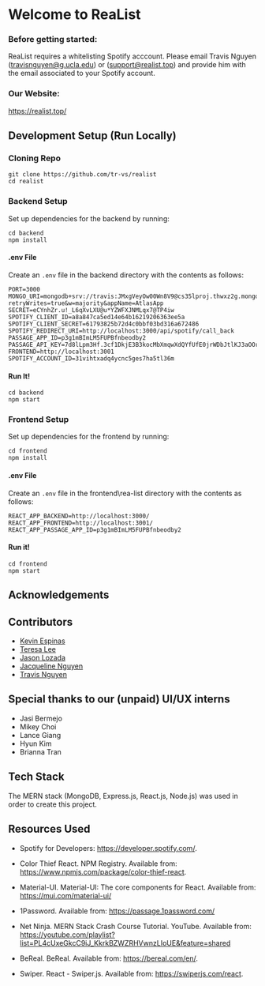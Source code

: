# Welcome to ReaList

### Before getting started:
ReaList requires a whitelisting Spotify acccount. Please email Travis Nguyen (travisnguyen@g.ucla.edu) or (support@realist.top) and provide him with the email associated to your Spotify account.
 
### Our Website:
https://realist.top/

## Development Setup (Run Locally)

### Cloning Repo

```
git clone https://github.com/tr-vs/realist
cd realist
```

### Backend Setup

Set up dependencies for the backend by running:

```
cd backend
npm install
```

#### .env File

Create an `.env` file in the backend directory with the contents as follows:

```
PORT=3000
MONGO_URI=mongodb+srv://travis:JMxgVeyOw00Wn8V9@cs35lproj.thwxz2g.mongodb.net/?retryWrites=true&w=majority&appName=AtlasApp
SECRET=eCYnhZr.u!_L6qXvLXU@u*YZWFXJNMLqx7@TP4iw
SPOTIFY_CLIENT_ID=a8a847ca5ed14e64b16219206363ee5a
SPOTIFY_CLIENT_SECRET=61793825b72d4c0bbf03bd316a672486
SPOTIFY_REDIRECT_URI=http://localhost:3000/api/spotify/call_back
PASSAGE_APP_ID=p3g1mBImLM5FUPBfnbeodby2
PASSAGE_API_KEY=7d8lLpm3Hf.3cf1DkjE3B3kocMbXmqwXdQYfUfE0jrWDbJtlKJ3aOOrOtVwecVoBPHMZ5LJh88y
FRONTEND=http://localhost:3001
SPOTIFY_ACCOUNT_ID=31vihtxadq4ycnc5ges7ha5tl36m
```

#### Run It!

```
cd backend
npm start
```

### Frontend Setup

Set up dependencies for the frontend by running:

```
cd frontend
npm install
```

#### .env File

Create an `.env` file in the frontend\rea-list directory with the contents as follows:

```
REACT_APP_BACKEND=http://localhost:3000/
REACT_APP_FRONTEND=http://localhost:3001/
REACT_APP_PASSAGE_APP_ID=p3g1mBImLM5FUPBfnbeodby2
```

#### Run it!

```
cd frontend
npm start
```

## Acknowledgements

## Contributors

-   [Kevin Espinas](https://github.com/kesdlvi)
-   [Teresa Lee](https://github.com/teresalee99)
-   [Jason Lozada](https://github.com/jasonlozada)
-   [Jacqueline Nguyen](https://github.com/itsjacque) <!--- update github link-->
-   [Travis Nguyen](https://github.com/tr-vs)

## Special thanks to our (unpaid) UI/UX interns

-   Jasi Bermejo
-   Mikey Choi
-   Lance Giang
-   Hyun Kim
-   Brianna Tran

## Tech Stack

The MERN stack (MongoDB, Express.js, React.js, Node.js) was used in order to create this project.

## Resources Used

- Spotify for Developers: https://developer.spotify.com/. 

- Color Thief React. NPM Registry. Available from: https://www.npmjs.com/package/color-thief-react. 

- Material-UI. Material-UI: The core components for React. Available from: https://mui.com/material-ui/

- 1Password. Available from: https://passage.1password.com/

- Net Ninja. MERN Stack Crash Course Tutorial. YouTube. Available from: https://youtube.com/playlist?list=PL4cUxeGkcC9iJ_KkrkBZWZRHVwnzLIoUE&feature=shared

- BeReal. BeReal. Available from: https://bereal.com/en/. 

- Swiper. React - Swiper.js. Available from: https://swiperjs.com/react.
